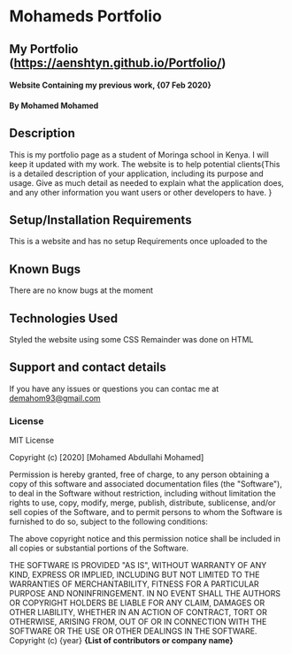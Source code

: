 # Mohameds Portfolio

## My Portfolio (https://aenshtyn.github.io/Portfolio/)

#### Website Containing my previous work, {07 Feb 2020}

#### By **Mohamed Mohamed**

## Description

This is my portfolio page as a student of Moringa school in Kenya. I will keep it updated with my work. The website is to help potential clients{This is a detailed description of your application, including its purpose and usage.  Give as much detail as needed to explain what the application does, and any other information you want users or other developers to have. }

## Setup/Installation Requirements

This is a website and has no setup Requirements once uploaded to the

## Known Bugs

There are no know bugs at the moment

## Technologies Used

Styled the website using some CSS
Remainder was done on HTML

## Support and contact details

If you have any issues or questions you can contac me at demahom93@gmail.com

### License

MIT License

Copyright (c) [2020] [Mohamed Abdullahi Mohamed]

Permission is hereby granted, free of charge, to any person obtaining a copy
of this software and associated documentation files (the "Software"), to deal
in the Software without restriction, including without limitation the rights
to use, copy, modify, merge, publish, distribute, sublicense, and/or sell
copies of the Software, and to permit persons to whom the Software is
furnished to do so, subject to the following conditions:

The above copyright notice and this permission notice shall be included in all
copies or substantial portions of the Software.

THE SOFTWARE IS PROVIDED "AS IS", WITHOUT WARRANTY OF ANY KIND, EXPRESS OR
IMPLIED, INCLUDING BUT NOT LIMITED TO THE WARRANTIES OF MERCHANTABILITY,
FITNESS FOR A PARTICULAR PURPOSE AND NONINFRINGEMENT. IN NO EVENT SHALL THE
AUTHORS OR COPYRIGHT HOLDERS BE LIABLE FOR ANY CLAIM, DAMAGES OR OTHER
LIABILITY, WHETHER IN AN ACTION OF CONTRACT, TORT OR OTHERWISE, ARISING FROM,
OUT OF OR IN CONNECTION WITH THE SOFTWARE OR THE USE OR OTHER DEALINGS IN THE
SOFTWARE.
Copyright (c) {year} **{List of contributors or company name}**
